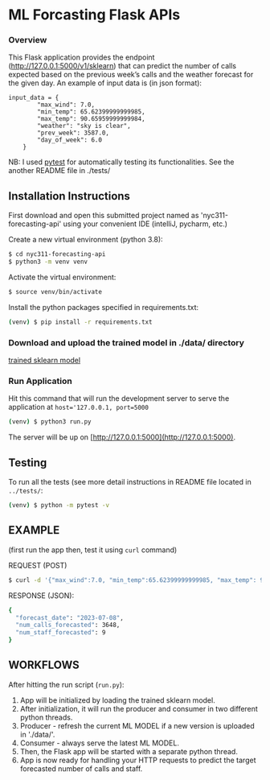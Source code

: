 # ML Forcasting Flask APIs
### Overview

This Flask application provides the endpoint (http://127.0.0.1:5000/v1/sklearn) that can predict the number of calls expected based on the previous week’s calls and the weather forecast for the given day. An example of input data is (in json format):
```agsl
input_data = {
        "max_wind": 7.0,
        "min_temp": 65.62399999999985,
        "max_temp": 90.65959999999984,
        "weather": "sky is clear",
        "prev_week": 3587.0,
        "day_of_week": 6.0
    }
```

NB: I used [pytest](https://docs.pytest.org/en/stable/) for automatically testing its functionalities. See the another README file in ./tests/ 

## Installation Instructions
First download and open this submitted project named as 'nyc311-forecasting-api' using your convenient IDE (intelliJ, pycharm, etc.)

Create a new virtual environment (python 3.8):
```sh
$ cd nyc311-forecasting-api
$ python3 -m venv venv
```
Activate the virtual environment:
```sh
$ source venv/bin/activate
```
Install the python packages specified in requirements.txt:
```sh
(venv) $ pip install -r requirements.txt
```
### Download and upload the trained model in ./data/ directory
[trained sklearn model](https://acceleratorlake.blob.core.windows.net/code/311_pipeline.pkl)


### Run Application
Hit this command that will run the development server to serve the application at `host='127.0.0.1, port=5000`
```sh
(venv) $ python3 run.py
```
The server will be up on [http://127.0.0.1:5000](http://127.0.0.1:5000).

## Testing

To run all the tests (see more detail instructions in README file located in `../tests/`:

```sh
(venv) $ python -m pytest -v
```

## EXAMPLE 
(first run the app then, test it using `curl` command)

REQUEST (POST)
```sh
$ curl -d '{"max_wind":7.0, "min_temp":65.62399999999985, "max_temp": 90.65959999999984, "weather": "sky is clear", "prev_week": 3587.0, "day_of_week": 6.0}' -H "Content-Type: application/json" -X POST http://127.0.0.1:5000/v1/sklearn
```
RESPONSE (JSON):
```sh
{
  "forecast_date": "2023-07-08",
  "num_calls_forecasted": 3648,
  "num_staff_forecasted": 9
}
```

## WORKFLOWS
After hitting the run script (`run.py`):

1. App will be initialized by loading the trained sklearn model.
2. After initialization, it will run the producer and consumer in two different python threads.
3. Producer - refresh the current ML MODEL if a new version is uploaded in './data/'.
4. Consumer - always serve the latest ML MODEL.
5. Then, the Flask app will be started with a separate python thread.
6. App is now ready for handling your HTTP requests to predict the target forecasted number of calls and staff.

